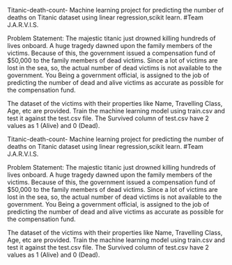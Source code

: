 
Titanic-death-count- Machine learning project for predicting the number of deaths on Titanic dataset using linear regression,scikit learn. #Team J.A.R.V.I.S.

Problem Statement: The majestic titanic just drowned killing hundreds of lives onboard. A huge tragedy dawned upon the family members of the victims. Because of this, the government issued a compensation fund of $50,000 to the family members of dead victims. Since a lot of victims are lost in the sea, so, the actual number of dead victims is not available to the government. You Being a government official, is assigned to the job of predicting the number of dead and alive victims as accurate as possible for the compensation fund.

The dataset of the victims with their properties like Name, Travelling Class, Age, etc are provided. Train the machine learning model using train.csv and test it against the test.csv file. The Survived column of test.csv have 2 values as 1 (Alive) and 0 (Dead).

Titanic-death-count-
Machine learning project for predicting the number of deaths on Titanic dataset using linear regression,scikit learn. 
#Team J.A.R.V.I.S. 

Problem Statement:
The majestic titanic just drowned killing hundreds of lives onboard. A huge tragedy dawned upon the family members of the victims. Because of this, the government issued a compensation fund of $50,000 to the family members of dead victims. Since a lot of victims are lost in the sea, so, the actual number of dead victims is not available to the government. You Being a government official, is assigned to the job of predicting the number of dead and alive victims as accurate as possible for the compensation fund.

The dataset of the victims with their properties like Name, Travelling Class, Age, etc  are provided. Train the machine learning model using train.csv and test it against the test.csv file. The Survived column of test.csv have 2 values as 1 (Alive) and 0 (Dead).

